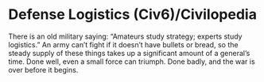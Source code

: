 # Defense Logistics (Civ6)/Civilopedia

There is an old military saying: “Amateurs study strategy; experts study logistics.” An army can’t fight if it doesn’t have bullets or bread, so the steady supply of these things takes up a significant amount of a general’s time. Done well, even a small force can triumph. Done badly, and the war is over before it begins.